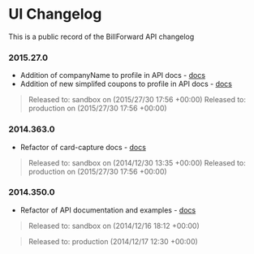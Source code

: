 UI Changelog
=============

This is a public record of the BillForward API changelog

### 2015.27.0 

-   Addition of companyName to profile in API docs - [docs](https://app.billforward.net/#/api/method/profiles)
-   Addition of new simplifed coupons to profile in API docs - [docs](https://app.billforward.net/#/api/method/coupons)

>   Released to: sandbox on (2015/27/30 17:56 +00:00)
>   Released to: production on (2015/27/30 17:56 +00:00)


### 2014.363.0 

-   Refactor of card-capture docs - [docs](https://app-sandbox.billforward.net/#/api/)

>   Released to: sandbox on (2014/12/30 13:35 +00:00)
>   Released to: production on (2015/27/30 17:56 +00:00)

### 2014.350.0 

-   Refactor of API documentation and examples - [docs](https://app-sandbox.billforward.net/#/api/)

>   Released to: sandbox on (2014/12/16 18:12 +00:00)

>   Released to: production (2014/12/17 12:30 +00:00)​

